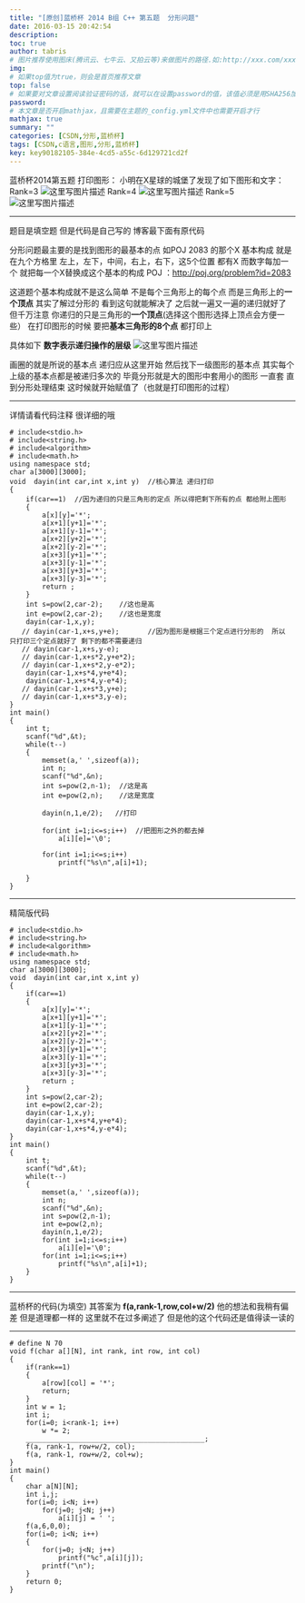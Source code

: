 ```yaml
---
title: "[原创]蓝桥杯 2014 B组 C++ 第五题  分形问题"
date: 2016-03-15 20:42:54
description:
toc: true
author: tabris
# 图片推荐使用图床(腾讯云、七牛云、又拍云等)来做图片的路径.如:http://xxx.com/xxx.jpg
img:
# 如果top值为true，则会是首页推荐文章
top: false
# 如果要对文章设置阅读验证密码的话，就可以在设置password的值，该值必须是用SHA256加密后的密码，防止被他人识破
password:
# 本文章是否开启mathjax，且需要在主题的_config.yml文件中也需要开启才行
mathjax: true
summary: ""
categories: [CSDN,分形,蓝桥杯]
tags: [CSDN,c语言,图形,分形,蓝桥杯]
key: key90182105-384e-4cd5-a55c-6d129721cd2f
---
```


蓝桥杯2014第五题
打印图形：
         小明在X星球的城堡了发现了如下图形和文字：
Rank=3
![这里写图片描述](http://img.blog.csdn.net/20151228172916859?watermark/2/text/aHR0cDovL2Jsb2cuY3Nkbi5uZXQv/font/5a6L5L2T/fontsize/400/fill/I0JBQkFCMA==/dissolve/70/gravity/Center)
Rank=4
![这里写图片描述](http://img.blog.csdn.net/20151228172935235?watermark/2/text/aHR0cDovL2Jsb2cuY3Nkbi5uZXQv/font/5a6L5L2T/fontsize/400/fill/I0JBQkFCMA==/dissolve/70/gravity/Center)
Rank=5
![这里写图片描述](http://img.blog.csdn.net/20151228172948657?watermark/2/text/aHR0cDovL2Jsb2cuY3Nkbi5uZXQv/font/5a6L5L2T/fontsize/400/fill/I0JBQkFCMA==/dissolve/70/gravity/Center)

 ---------------------


题目是填空题 但是代码是自己写的  博客最下面有原代码

分形问题最主要的是找到图形的最基本的点
如POJ  2083 的那个X  基本构成 就是在九个方格里 左上，左下，中间，右上，右下，这5个位置 都有X  而数字每加一个 就把每一个X替换成这个基本的构成
POJ ：http://poj.org/problem?id=2083

这道题个基本构成就不是这么简单  不是每个三角形上的每个点 而是三角形上的**一个顶点**  其实了解过分形的 看到这句就能解决了  之后就一遍又一遍的递归就好了  但千万注意  你递归的只是三角形的**一个顶点**(选择这个图形选择上顶点会方便一些） 在打印图形的时候 要把**基本三角形的8个点** 都打印上

具体如下 **数字表示递归操作的层级**
![这里写图片描述](http://img.blog.csdn.net/20160315203000610)

画圈的就是所说的基本点  递归应从这里开始
然后找下一级图形的基本点
其实每个上级的基本点都是被递归多次的  毕竟分形就是大的图形中套用小的图形 一直套  直到分形处理结束 这时候就开始赋值了（也就是打印图形的过程）



-------------------
详情请看代码注释  很详细的哦

```
# include<stdio.h>
# include<string.h>
# include<algorithm>
# include<math.h>
using namespace std;
char a[3000][3000];
void  dayin(int car,int x,int y)  //核心算法 递归打印
{
    if(car==1)  //因为递归的只是三角形的定点 所以得把剩下所有的点 都给附上图形
    {
        a[x][y]='*';
        a[x+1][y+1]='*';
        a[x+1][y-1]='*';
        a[x+2][y+2]='*';
        a[x+2][y-2]='*';
        a[x+3][y+1]='*';
        a[x+3][y-1]='*';
        a[x+3][y+3]='*';
        a[x+3][y-3]='*';
        return ;
    }
    int s=pow(2,car-2);    //这也是高
    int e=pow(2,car-2);    //这也是宽度
    dayin(car-1,x,y);
   // dayin(car-1,x+s,y+e);       //因为图形是根据三个定点进行分形的  所以 只打印三个定点就好了 剩下的都不需要递归
   // dayin(car-1,x+s,y-e);
   // dayin(car-1,x+s*2,y+e*2);
   // dayin(car-1,x+s*2,y-e*2);
    dayin(car-1,x+s*4,y+e*4);
    dayin(car-1,x+s*4,y-e*4);
   // dayin(car-1,x+s*3,y+e);
   // dayin(car-1,x+s*3,y-e);
}
int main()
{
    int t;
    scanf("%d",&t);
    while(t--)
    {
        memset(a,' ',sizeof(a));
        int n;
        scanf("%d",&n);
        int s=pow(2,n-1);  //这是高
        int e=pow(2,n);    //这是宽度

        dayin(n,1,e/2);   //打印

        for(int i=1;i<=s;i++)  //把图形之外的都去掉
            a[i][e]='\0';

        for(int i=1;i<=s;i++)
            printf("%s\n",a[i]+1);

    }
}
```

------------------
精简版代码
```
# include<stdio.h>
# include<string.h>
# include<algorithm>
# include<math.h>
using namespace std;
char a[3000][3000];
void  dayin(int car,int x,int y)
{
    if(car==1)
    {
        a[x][y]='*';
        a[x+1][y+1]='*';
        a[x+1][y-1]='*';
        a[x+2][y+2]='*';
        a[x+2][y-2]='*';
        a[x+3][y+1]='*';
        a[x+3][y-1]='*';
        a[x+3][y+3]='*';
        a[x+3][y-3]='*';
        return ;
    }
    int s=pow(2,car-2);
    int e=pow(2,car-2);
    dayin(car-1,x,y);
    dayin(car-1,x+s*4,y+e*4);
    dayin(car-1,x+s*4,y-e*4);
}
int main()
{
    int t;
    scanf("%d",&t);
    while(t--)
    {
        memset(a,' ',sizeof(a));
        int n;
        scanf("%d",&n);
        int s=pow(2,n-1);
        int e=pow(2,n);
        dayin(n,1,e/2);
        for(int i=1;i<=s;i++)
            a[i][e]='\0';
        for(int i=1;i<=s;i++)
            printf("%s\n",a[i]+1);
    }
}
```


---------------------
蓝桥杯的代码(为填空)
其答案为  **f(a,rank-1,row,col+w/2)**
他的想法和我稍有偏差 但是道理都一样的  这里就不在过多阐述了
但是他的这个代码还是值得读一读的


-------
```
# define N 70
void f(char a[][N], int rank, int row, int col)
{
    if(rank==1)
    {
        a[row][col] = '*';
        return;
    }
    int w = 1;
    int i;
    for(i=0; i<rank-1; i++)
        w *= 2;
    ____________________________________________;
    f(a, rank-1, row+w/2, col);
    f(a, rank-1, row+w/2, col+w);
}
int main()
{
    char a[N][N];
    int i,j;
    for(i=0; i<N; i++)
        for(j=0; j<N; j++)
            a[i][j] = ' ';
    f(a,6,0,0);
    for(i=0; i<N; i++)
    {
        for(j=0; j<N; j++)
            printf("%c",a[i][j]);
        printf("\n");
    }
    return 0;
}
```
